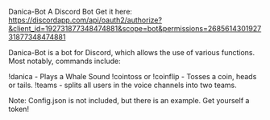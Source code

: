Danica-Bot
A Discord Bot
Get it here: https://discordapp.com/api/oauth2/authorize?&client_id=192731877348474881&scope=bot&permissions=268561430192731877348474881

Danica-Bot is a bot for Discord, which allows the use of various functions. Most notably, commands include:

!danica - Plays a Whale Sound
!cointoss or !coinflip - Tosses a coin, heads or tails.
!teams - splits all users in the voice channels into two teams.

Note: Config.json is not included, but there is an example. Get yourself a token!